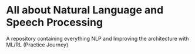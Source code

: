 # All about Natural Language and Speech Processing
A repository containing everything NLP and Improving the architecture with ML/RL (Practice Journey)
                                     
    
